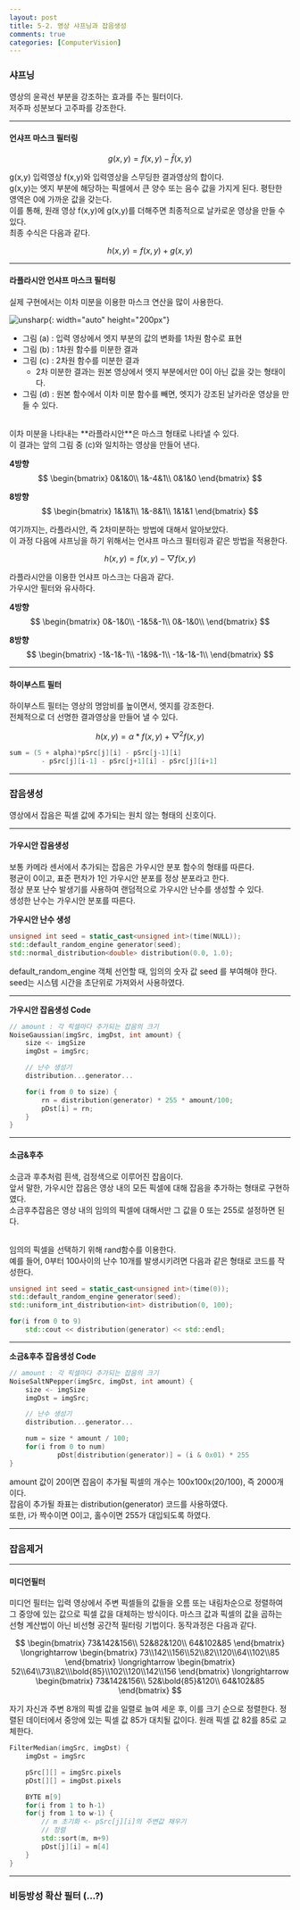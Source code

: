 ```yaml
---
layout: post
title: 5-2. 영상 샤프닝과 잡음생성
comments: true
categories: [ComputerVision]
---
```


### 샤프닝

영상의 윤곽선 부분을 강조하는 효과를 주는 필터이다. <br>
저주파 성분보다 고주파를 강조한다. <br>

<hr>

#### 언샤프 마스크 필터링

$$
	g(x,y) = f(x,y) - \bar{f}(x,y)
$$

g(x,y) 입력영상 f(x,y)와 입력영상을 스무딩한 결과영상의 합이다. <br>
g(x,y)는 엣지 부분에 해당하는 픽셀에서 큰 양수 또는 음수 값을 가지게 된다. 평탄한 영역은 0에 가까운 값을 갖는다. <br>
이를 통해, 원래 영상 f(x,y)에 g(x,y)를 더해주면 최종적으로 날카로운 영상을 만들 수 있다. <br>
최종 수식은 다음과 같다.

$$
	h(x,y) = f(x,y) + g(x,y)
$$

<hr>

#### 라플라시안 언샤프 마스크 필터링

실제 구현에서는 이차 미분을 이용한 마스크 연산을 많이 사용한다. <br>

![unsharp](/images/unsharp.png){: width="auto" height="200px"}

* 그림 (a) : 입력 영상에서 엣지 부분의 값의 변화를 1차원 함수로 표현
* 그림 (b) : 1차원 함수를 미분한 결과
* 그림 (c) : 2차원 함수를 미분한 결과
	* 2차 미분한 결과는 원본 영상에서 엣지 부분에서만 0이 아닌 값을 갖는 형태이다.
* 그림 (d) : 원본 함수에서 이차 미분 함수를 빼면, 엣지가 강조된 날카라운 영상을 만들 수 있다.

<br>
이차 미분을 나타내는 **라플라시안**은 마스크 형태로 나타낼 수 있다. <br>
이 결과는 앞의 그림 중 (c)와 일치하는 영상을 만들어 낸다.

**4방향**
$$
\begin{bmatrix}
0&1&0\\
1&-4&1\\
0&1&0
\end{bmatrix}
$$

**8방향**
$$
\begin{bmatrix}
1&1&1\\
1&-8&1\\
1&1&1
\end{bmatrix}
$$

여기까지는, 라플라시안, 즉 2차미분하는 방법에 대해서 알아보았다. <br>
이 과정 다음에 샤프닝을 하기 위해서는 언샤프 마스크 필터링과 같은 방법을 적용한다.

$$
	h(x,y) = f(x,y) - \bigtriangledown f(x,y)
$$

라플라시안을 이용한 언샤프 마스크는 다음과 같다. <br>
가우시안 필터와 유사하다. <br>

**4방향**
$$
\begin{bmatrix}
0&-1&0\\
-1&5&-1\\
0&-1&0\\
\end{bmatrix}
$$

**8방향**
$$
\begin{bmatrix}
-1&-1&-1\\
-1&9&-1\\
-1&-1&-1\\
\end{bmatrix}
$$

<hr>

#### 하이부스트 필터

하이부스트 필터는 영상의 명암비를 높이면서, 엣지를 강조한다. <br>
전체적으로 더 선명한 결과영상을 만들어 낼 수 있다. <br>

$$
h(x,y) = \alpha * f(x,y) + \bigtriangledown^2 f(x,y)
$$

~~~c++
sum = (5 + alpha)*pSrc[j][i] - pSrc[j-1][i]
		- pSrc[j][i-1] - pSrc[j+1][i] - pSrc[j][i+1]
~~~

<hr>

### 잡음생성
영상에서 잡음은 픽셀 값에 추가되는 원치 않는 형태의 신호이다. <br>

<hr>

#### 가우시안 잡음생성
보통 카메라 센서에서 추가되는 잡음은 가우시안 분포 함수의 형태를 따른다. <br>
평균이 0이고, 표준 편차가 1인 가우시안 분포를 정상 분포라고 한다. <br>
정상 분포 난수 발생기를 사용하여 랜덤적으로 가우시안 난수를 생성할 수 있다. <br>
생성한 난수는 가우시안 분포를 따른다. <br>

**가우시안 난수 생성**
~~~c++
unsigned int seed = static_cast<unsigned int>(time(NULL));
std::default_random_engine generator(seed);
std::normal_distribution<double> distribution(0.0, 1.0);
~~~

default_random_engine 객체 선언할 때, 임의의 숫자 값 seed 를 부여해야 한다. <br>
seed는 시스템 시간을 초단위로 가져와서 사용하였다. <br>
<hr>

**가우시안 잡음생성 Code**
~~~c++
// amount : 각 픽셀마다 추가되는 잡음의 크기
NoiseGaussian(imgSrc, imgDst, int amount) {
	size <- imgSize
	imgDst = imgSrc;

	// 난수 생성기
	distribution...generator...

	for(i from 0 to size) {
		rn = distribution(generator) * 255 * amount/100;
		pDst[i] = rn;
	}
}
~~~

<hr>

#### 소금&후추
소금과 후추처럼 흰색, 검정색으로 이루어진 잡음이다. <br>
앞서 말한, 가우시안 잡음은 영상 내의 모든 픽셀에 대해 잡음을 추가하는 형태로 구현하였다. <br>
소금후추잡음은 영상 내의 임의의 픽셀에 대해서만 그 값을 0 또는 255로 설정하면 된다. <br><br>

임의의 픽셀을 선택하기 위해 rand함수를 이용한다. <br>
예를 들어, 0부터 100사이의 난수 10개를 발생시키려면 다음과 같은 형태로 코드를 작성한다.

~~~c++
unsigned int seed = static_cast<unsigned int>(time(0));
std::default_random_engine generator(seed);
std::uniform_int_distribution<int> distribution(0, 100);

for(i from 0 to 9)
	std::cout << distribution(generator) << std::endl;
~~~
<hr>

**소금&후추 잡음생성 Code**
~~~c++
// amount : 각 픽셀마다 추가되는 잡음의 크기
NoiseSaltNPepper(imgSrc, imgDst, int amount) {
	size <- imgSize
	imgDst = imgSrc;

	// 난수 생성기
	distribution...generator...

	num = size * amount / 100;
	for(i from 0 to num)
			pDst[distribution(generator)] = (i & 0x01) * 255
}
~~~

amount 값이 20이면 잡음이 추가될 픽셀의 개수는 100x100x(20/100), 즉 2000개이다. <br>
잡음이 추가될 좌표는 distribution(generator) 코드를 사용하였다. <br>
또한, i가 짝수이면 0이고, 홀수이면 255가 대입되도록 하였다.
<hr>

### 잡음제거
<hr>

#### 미디언필터
미디언 필터는 입력 영상에서 주변 픽셀들의 값들을 오름 또는 내림차순으로 정렬하여 그 중앙에 있는 값으로 픽셀 값을 대체하는 방식이다. 마스크 값과 픽셀의 값을 곱하는 선형 계산법이 아닌 비선형 공간적 필터링 기법이다. 동작과정은 다음과 같다. <br>

$$
\begin{bmatrix}
73&142&156\\
52&82&120\\
64&102&85
\end{bmatrix} \longrightarrow
\begin{bmatrix}
73\\142\\156\\52\\82\\120\\64\\102\\85
\end{bmatrix} \longrightarrow
\begin{bmatrix}
52\\64\\73\\82\\\bold{85}\\102\\120\\142\\156
\end{bmatrix} \longrightarrow
\begin{bmatrix}
73&142&156\\
52&\bold{85}&120\\
64&102&85
\end{bmatrix}
$$

자기 자신과 주변 8개의 픽셀 값을 일렬로 늘여 세운 후, 이를 크기 순으로 정렬한다. 정렬된 데이터에서 중앙에 있는 픽셀 값 85가 대치될 값이다. 원래 픽셀 값 82를 85로 교체한다. <br>

~~~c++
FilterMedian(imgSrc, imgDst) {
	imgDst = imgSrc

	pSrc[][] = imgSrc.pixels
	pDst[][] = imgDst.pixels

	BYTE m[9]
	for(i from 1 to h-1)
	for(j from 1 to w-1) {
		// m 초기화 <- pSrc[j][i]의 주변값 채우기
		// 정렬
		std::sort(m, m+9)
		pDst[j][i] = m[4]
	}
}
~~~
<hr>

### 비등방성 확산 필터 (...?)
